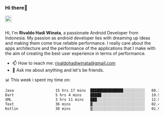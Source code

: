 ### Hi there👋
<a href="https://www.linkedin.com/in/rivaldohadiwinata/">
  <img align="left" alt="Rivaldo's LinkedIN" width="22px" src="https://upload.wikimedia.org/wikipedia/commons/8/81/LinkedIn_icon.svg" />
</a>

<br/>
<br/>

Hi, I'm **Rivaldo Hadi Winata**, a passionate Android Developer from Indonesia. 
My passion as android developer lies with dreaming up ideas and making them come true reliable performance. 
I really care about the apps architecture and the performance of the applications that I make with the aim of creating the best user experience in terms of performance.

- 📫 How to reach me: [rivaldohadiwinata@gmail.com](mailto:rivaldohadiwinata@gmail.com)
- 💬 Ask me about anything and let's be friends.

📊 This week i spent my time on:


<!--START_SECTION:waka-->

```txt
Java                   15 hrs 17 mins  ███████████████░░░░░░░░░░   60.18 %
Dart                   5 hrs 4 mins    █████░░░░░░░░░░░░░░░░░░░░   19.95 %
XML                    3 hrs 11 mins   ███░░░░░░░░░░░░░░░░░░░░░░   12.58 %
Text                   36 mins         ▓░░░░░░░░░░░░░░░░░░░░░░░░   02.41 %
Kotlin                 30 mins         ▒░░░░░░░░░░░░░░░░░░░░░░░░   01.97 %
```

<!--END_SECTION:waka-->


<!--- 🔭 I’m currently working on Management Order Depot Acun -->

<!--
**rivaldotjioe/rivaldotjioe** is a ✨ _special_ ✨ repository because its `README.md` (this file) appears on your GitHub profile.

Here are some ideas to get you started:

- 🔭 I’m currently working on ...
- 🌱 I’m currently learning ...
- 👯 I’m looking to collaborate on ...
- 🤔 I’m looking for help with ...
- 💬 Ask me about ...
- 📫 How to reach me: ...
- 😄 Pronouns: ...
- ⚡ Fun fact: ...
-->
